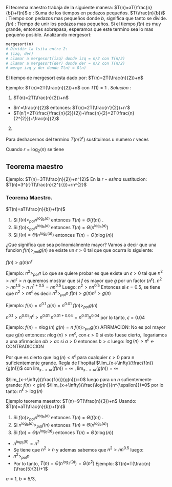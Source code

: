 El teorema maestro trabaja de la siguiente manera:
$T(n)=aT(\frac{n}{b})+f(n)$
$a$ : Suma de los tiempos en pedazos pequeños.
$T(\frac{n}{b})$ : Tiempo con pedazos mas pequeños donde $b$, significa que tanto se divide.
$f(n)$ : Tiempo de unir los pedazos mas pequeños.
Si el tiempo $f(n)$ es muy grande, entonces sobrepasa, esperamos que este termino sea lo mas pequeño posible.
Analizando mergesort:
```python
mergesort(n)
# Dividir la lsita entre 2:
# (izq, der)
# Llamar a mergesort(izq) donde izq = n/2 con T(n/2)
# Llamar a mergesort(der) donde der = n/2 con T(n/2)
# merge izq y der donde T(n) = O(n)
```
El tiempo de mergesort esta dado por:
$T(n)=2T(\frac{n}{2})+n$

Ejemplo:
$T(n)=2T(\frac{n}{2})+n$
con $T(1)=1$ .
$Solucion$ :
1. $T(n)=2T(\frac{n}{2})+n$
- $n'=\frac{n}{2}$ entonces: $T(n)=2T(\frac{n'}{2})+n'$
- $T(n')=2T(\frac{\frac{n}{2}}{2})+\frac{n}{2}=2T(\frac{n}{2^{2}})+\frac{n}{2}$
2. 
Para deshacernos del termino $T(n/2^{r})$ sustituimos u numero $r$ veces

Cuando $r=\log_{2}(n)$ se tiene 



## Teorema maestro
Ejemplo:
$T(n)=3T(\frac{n}{2})+n^{2}$
En la $r-esima$ sustitucion:
$T(n)=3^{r}T(\frac{n}{2^{r}})+rn^{2}$

### Teorema Maestro.
$T(n)=aT(\frac{n}{b})+f(n)$

1. Si $f(n)>_{pol}n^{\log_{b}(a)}$ entonces $T(n)=\Theta(f(n))$ .
2. Si $f(n)<_{pol}n^{\log_{b}(a)}$ entonces $T(n)=\Theta(n^{\log_{b}(a)})$
3. Si $f(n)=\Theta(n^{\log_{b}(a)})$ entonces $T(n)=\Theta(n\log(n))$

¿Que significa que sea polinomialmente mayor?
Vamos a decir que una funcion $f(n)>_{pol} g(n)$ se existe un $\epsilon > 0$ tal que que ocurra lo siguiente:

$f(n)>g(n)n^{\epsilon}$

Ejemplo:
$n^{2} >_{pol} n$
Lo que se quiere probar es que existe un $\epsilon > 0$ tal que $n^{2}>nn^{\epsilon}>n$
queremos mostrar que si $f$ es mayor que $g$ por un factor ($n^{\epsilon}$).
$n^{2}>nn^{1.5}>n$
$n^{1+0.5}=nn^{0.5}$
Luego:
$n^{2}>nn^{0.5}$
Entonces si $\epsilon=0.5$, se tiene que 
$n^{2}>nn^{\epsilon}$
es decir $n^{2}>_{pol}n$
$f(n)>g(n)n^{\epsilon}>g(n)$

Ejemplo:
$f(n)=n^{0.1}$
$g(n)=n^{0.01}$
$f(n)>_{pol}g(n)$

$n^{0.1}>n^{0.05}n^{\epsilon}>n^{0.01}$
$n^{0.01+0.04}=n^{0.01}n^{0.04}$
por lo tanto, $\epsilon=0.04$

Ejemplo:
$f(n)=n\log(n)$
$g(n)=n$
$f(n)>_{pol} g(n)$ AFIRMACION: No es pol mayor que g(n)
entonces:
$n\log(n)>nn^{\epsilon}$, con $\epsilon > 0$
si esto fuese cierto, llegariamos a una afirmacion
$ab>ac$ si $a>0$ entonces $b>c$
luego:
$\log(n)>n^{\epsilon}$ <- CONTRADICCION

Por que es cierto que $\log(n) < n^{\epsilon}$ para cualquier $\epsilon > 0$ para n suficientemente grande.
Regla de l'hopital
$\lim_{x->\infty}(\frac{f(n)}{g(n)})$ con $\lim_{x->\infty}(f(n))=\infty$ , $\lim_{x->\infty}(g(n))=\infty$ 

$\lim_{x->\infty}(\frac{f(n)}{g(n)})=0$
luego para un $n$ sufientemente grande:
$f(n)<g(n)$
$\lim_{x->\infty}(\frac{\log(n)}{n^{\epsilon}})=0$
por lo tanto: $n^{\epsilon}>\log(n)$

Ejemplo teorema maestro:
$T(n)=9T(\frac{n}{3})+n$
Usando: 
$T(n)=aT(\frac{n}{b})+f(n)$

1. Si $f(n)>_{pol}n^{\log_{b}(a)}$ entonces $T(n)=\Theta(f(n))$ .
2. Si $n^{\log_{b}(a)}>_{pol}f(n)$ entonces $T(n)=\Theta(n^{\log_{b}(a)})$
3. Si $f(n)=\Theta(n^{\log_{b}(a)})$ entonces $T(n)=\Theta(n\log(n))$
- $n^{log_{3}(9)}=n^{2}$
- Se tiene que $n^{2}>n$ y ademas sabemos que $n^{2}>nn^{0.5}$ luego:
- $n^{2}>_{pol}n$ 
- Por lo tanto, $T(n)=\Theta(n^{log_{3}(9)})=\Theta(n^{2})$
Ejemplo: 
$T(n)=T(\frac{n}{\frac{5}{3})+1$

$a=1$, $b=5/3$, 





